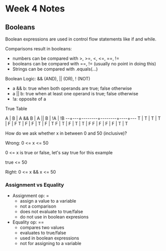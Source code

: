 # Week 4 Notes

## Booleans

Boolean expressions are used in control flow statements like if and while.

Comparisons result in booleans:

- numbers can be compared with >, >=, <, <=, ==, !=
- booleans can be compared with ==, != (usually no point in doing this)
- Strings can be compared with .equals(...)

Boolean Logic: && (AND), || (OR),  ! (NOT)

- a && b: true when both operands are true; false otherwise
- a || b: true when at least one operand is true; false otherwise
- !a: opposite of a

True Table

A | B | A && B | A || B | !A | !B
--+---+--------+--------+----+---
T | T | T      | T      | F  | F
T | F | F      | T      | F  | T
F | T | F      | T      | T  | F
F | F | F      | F      | T  | T

How do we ask whether x in between 0 and 50 (inclusive)?

Wrong: 0 <= x <= 50

0 <= x is true or false, let's say true for this example

true <= 50

Right: 0 <= x && x <= 50

### Assignment vs Equality

- Assignment op: =
	- assign a value to a variable
	- not a comparison
	- does not evaluate to true/false
	- do not use in boolean expresions
- Equality op: ==
	- compares two values
	- evaluates to true/false
	- used in boolean expressions
	- not for assigning to a variable

